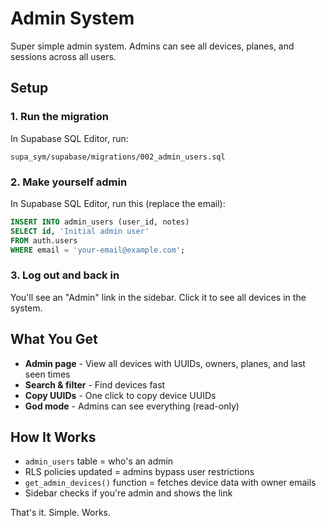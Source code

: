 # Admin System

Super simple admin system. Admins can see all devices, planes, and sessions across all users.

## Setup

### 1. Run the migration

In Supabase SQL Editor, run:
```
supa_sym/supabase/migrations/002_admin_users.sql
```

### 2. Make yourself admin

In Supabase SQL Editor, run this (replace the email):
```sql
INSERT INTO admin_users (user_id, notes)
SELECT id, 'Initial admin user'
FROM auth.users
WHERE email = 'your-email@example.com';
```

### 3. Log out and back in

You'll see an "Admin" link in the sidebar. Click it to see all devices in the system.

## What You Get

- **Admin page** - View all devices with UUIDs, owners, planes, and last seen times
- **Search & filter** - Find devices fast
- **Copy UUIDs** - One click to copy device UUIDs
- **God mode** - Admins can see everything (read-only)

## How It Works

- `admin_users` table = who's an admin
- RLS policies updated = admins bypass user restrictions
- `get_admin_devices()` function = fetches device data with owner emails
- Sidebar checks if you're admin and shows the link

That's it. Simple. Works.

